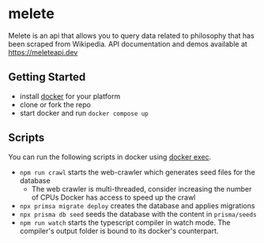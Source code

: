 # melete

Melete is an api that allows you to query data related to philosophy that has been scraped from Wikipedia.
API documentation and demos available at https://meleteapi.dev

## Getting Started

- install [docker](https://www.docker.com/products/docker-desktop/) for your platform
- clone or fork the repo
- start docker and run `docker compose up`

## Scripts
You can run the following scripts in docker using [docker exec](https://docs.docker.com/engine/reference/commandline/exec/).

- `npm run crawl` starts the web-crawler which generates seed files for the database
  - The web crawler is multi-threaded, consider increasing the number of CPUs Docker has access to speed up the crawl
- `npx primsa migrate deploy` creates the database and applies migrations
- `npx prisma db seed` seeds the database with the content in `prisma/seeds`
- `npm run watch` starts the typescript compiler in watch mode. The compiler's output folder is bound to its docker's counterpart.
